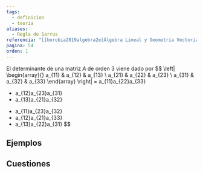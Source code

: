 ```yaml
---
tags:
  - definicion
  - teoria
aliases:
  - Regla de Sarrus
referencia: "[[borobia2019algebra2e|Álgebra Lineal y Geometría Vectorial (2a ed)]]"
pagina: 54
orden: 1
---
```

El determinante de una matriz $A$ de orden $3$ viene dado por
$$
\left|
\begin{array}{}
a_{11} & a_{12} & a_{13} \\
a_{21} & a_{22} & a_{23} \\
a_{31} & a_{32} & a_{33}
\end{array}
\right|
 = a_{11}a_{22}a_{33}
 + a_{12}a_{23}a_{31}
 + a_{13}a_{21}a_{32}
 - a_{11}a_{23}a_{32}
 - a_{12}a_{21}a_{33}
 - a_{13}a_{22}a_{31}
$$

## Ejemplos

## Cuestiones
